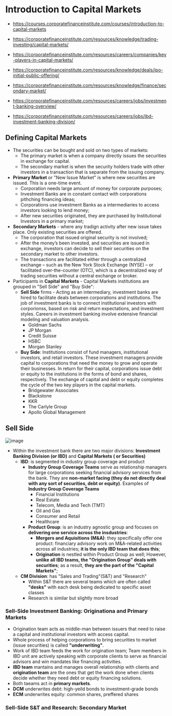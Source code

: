 # Introduction to Capital Markets
- https://courses.corporatefinanceinstitute.com/courses/introduction-to-capital-markets
- https://corporatefinanceinstitute.com/resources/knowledge/trading-investing/capital-markets/
- https://corporatefinanceinstitute.com/resources/careers/companies/key-players-in-capital-markets/
- https://corporatefinanceinstitute.com/resources/knowledge/deals/ipo-initial-public-offering/
- https://corporatefinanceinstitute.com/resources/knowledge/finance/secondary-market/

- https://corporatefinanceinstitute.com/resources/careers/jobs/investment-banking-overview/
- https://corporatefinanceinstitute.com/resources/careers/jobs/ibd-investment-banking-division/

## Defining Capital Markets
- The securities can be bought and sold on two types of markets:
  - The primary market is when a company directly issues the securities in exchange for capital.
  - The secondary market is when the security holders trade with other investors in a transaction that is separate from the issuing company.
- **Primary Market** or "New Issue Market" is where new securities are issued. This is a one-time event.
  - Corporation needs large amount of money for corporate purposes;
  - Investment Banks are in constant contact with corporations pithching financing ideas;
  - Corporations use investment Banks as a intermediaries to access investors looking to lend money;
  - After new securities originated, they are purchased by Institutional Investors in a primary market;
- **Secondary Markets** - where any tradign activity after new issue takes place. Only existing securities are offered. 
  - The corporation that issued original security is not involved;
  - After the money’s been invested, and securities are issued in exchange, investors can decide to sell their securities on the secondary market to other investors.
  - The transactions are facilitated either through a centralized exchange – such as the New York Stock Exchange (NYSE) – or facilitated over-the-counter (OTC), which is a decentralized way of trading securities without a central exchange or broker.
- Participants in **Capital Markets** - Capital Markets institutions are grouped in "Sell Side" and "Buy Side":
  - **Sell Side** firms - Acting as an intermediary, investment banks are hired to facilitate deals between corporations and institutions. The job of investment banks is to connect institutional investors with corporionss, based on risk and return expectations, and investment styles. Careers in investment banking involve extensive financial modeling and valuation analysis.
    - Goldman Sachs
    - JP Morgan
    - Credit Suisse
    - HSBC
    - Morgan Stanley
  - **Buy Side**: Institutions consist of fund managers, institutional investors, and retail investors. These investment managers provide capital to corporations that need the money to grow and operate their businesses. In return for their capital, corporations issue debt or equity to the institutions in the forms of bond and shares, respectively. The exchange of capital and debt or equity completes the cycle of the two key players in the capital markets.
    - Bridgewater Associates
    - Blackstone
    - KKR
    - The Carlyle Group
    - Apollo Global Management

## Sell Side
![image](https://user-images.githubusercontent.com/85560091/122647761-65dff480-d0eb-11eb-9235-4e1c197d0ab3.png)
- Within the investment bank there are two major divisions: **Investment Banking Division (or IBD)** and **Capital Markets ( or Securities)**
  - **IBD**: is segmented in industry group coverage and product  
    - **Industry Group Coverage Teams** serve as relationship managers for large corporations seeking financial advisory services from the bank. They are **non-market facing (they do not directly deal with any sort of securities, debt or equity)**. Examples of **Industry Group Coverage Teams**
      - Financial Institutions
      - Real Estate
      - Telecom, Media and Tech (TMT)
      - Oil and Gas
      - Consumer and Retail
      - Healthcare
    - **Product Group**: is an industry agnostic group and focuses on **delivering one service across the insdustries**:
      - **Mergers and Aquisitions (M&A)**: they specifically offer one product: financiary advisory work on M&A-related activities across all industries; **it is the only IBD team that does this**;
      - **Origination** is nestled within Product Group as well; However, **unlike all IBD teams, the "Origination Group" deals with securities**; as a result, **they are the part of the "Capital Markets"**;
  - **CM Division**: has "Sales and Trading"(S&T) and "Research"
    - Within S&T there are several teams which are often called **"desks"** with each desk being dedicated to specific asset classes
    - Research is similar but slightly more broad

### Sell-Side Investment Banking: Originationa and Primary Markets
- Origination team acts as middle-man between issuers that need to raise a capital and institutional investors with access capital.
- Whole process of helping corporations to bring securities to market (issue securities) is called **"underwriting"**.
- Work of IBD team feeds the work for origination team; Team members in IBD unit are actively speaking with corporate clients to serve as financial advisors and win mandates like financing activities.
- **IBD team** mantains and manages overall relationship with clients and **origination team** are the ones that get the work done when clients decide whether they need debt or equity financing solutions.
- Both taeams act in **primary markets**.
- **DCM** underwrites debt: high-yeild bonds to investment-grade bonds
- **ECM** underwrites equity: common shares, preffered shares

### Sell-Side S&T and Research: Secondary Market

